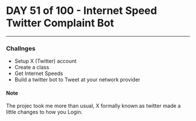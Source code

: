 # DAY 51 of 100 - Internet Speed Twitter Complaint Bot
---


### Challnges
- Setup X (Twitter) account
- Create a class
- Get Internet Speeds
- Build a twitter bot to Tweet at your network provider


#### Note
The projec took me more than usual, X formally known as twitter made a little changes to how you Login.
